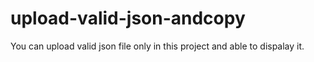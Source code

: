 # upload-valid-json-andcopy
You can upload valid json file only in this project and able to dispalay it. 
